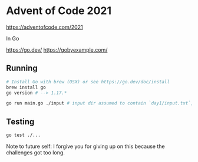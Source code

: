 # Advent of Code 2021

https://adventofcode.com/2021

In Go

https://go.dev/
https://gobyexample.com/

## Running

```sh
# Install Go with brew (OSX) or see https://go.dev/doc/install
brew install go
go version # --> 1.17.*
```

```sh
go run main.go ./input # input dir assumed to contain `day1/input.txt`, etc.
```

## Testing

```sh
go test ./...
```

Note to future self: I forgive you for giving up on this because the challenges got too long.
